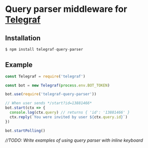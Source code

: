 # Query parser middleware for [Telegraf](https://telegraf.js.org/#/)

## Installation

```js
$ npm install telegraf-query-parser
```

## Example

```js
const Telegraf = require('telegraf')

const bot = new Telegraf(process.env.BOT_TOKEN)

bot.use(require('telegraf-query-parser'))

// When user sends */start?id=13881466*
bot.start(ctx => {
  console.log(ctx.query) // returns { 'id': '13881466' }
  ctx.reply(`You were invited by user ${ctx.query.id}`)
})

bot.startPolling() 
```

*//TODO: Write examples of using query parser with inline keyboard*